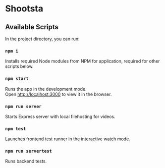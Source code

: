 # Shootsta

## Available Scripts

In the project directory, you can run:

### `npm i`

Installs required Node modules from NPM for application, required for other scripts below.

### `npm start`

Runs the app in the development mode.<br />
Open [http://localhost:3000](http://localhost:3000) to view it in the browser.

### `npm run server`

Starts Express server with local filehosting for videos.

### `npm test`

Launches frontend test runner in the interactive watch mode.

### `npm run servertest`

Runs backend tests.

